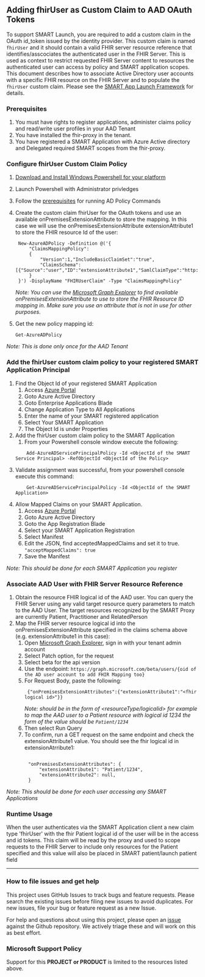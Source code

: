 ## Adding fhirUser as Custom Claim to AAD OAuth Tokens
To support SMART Launch, you are required to add a custom claim in the OAuth id_token issued by the identity provider. This custom claim is named ```fhirUser``` and it should contain a valid FHIR server resource reference that identifies/asscociates the authenticated user in the FHIR Server. This is used as context to restrict requested FHIR Server content to resources the authenticated user can access by policy and SMART application scopes. This document describes how to associate Active Directory user accounts with a specific FHIR resource on the FHIR Server and to populate the ```fhirUser``` custom claim. Please see the [SMART App Launch Framework](http://www.hl7.org/fhir/smart-app-launch/) for details.</br>

### Prerequisites
1. You must have rights to register applications, administer claims policy and read/write user profiles in your AAD Tenant
2. You have installed the fhir-proxy in the tenant.
3. You have registered a SMART Application with Azure Active directory and Delegated required SMART scopes from the fhir-proxy.
### Configure fhirUser Custom Claim Policy
1. [Download and Install Windows Powershell for your platform](https://docs.microsoft.com/en-us/powershell/scripting/install/installing-powershell?view=powershell-7.1)
2. Launch Powershell with Administrator privledges
3. Follow the [prerequisites](https://docs.microsoft.com/en-us/azure/active-directory/develop/active-directory-claims-mapping#prerequisites) for running AD Policy Commands
4. Create the custom claim fhirUser for the OAuth tokens and use an available onPremisesExtensionAttribute to store the mapping. In this case we will use the onPremisesExtensionAttribute extensionAttribute1 to store the FHIR resource Id of the user:
   ```
    New-AzureADPolicy -Definition @('{
        "ClaimsMappingPolicy":
        {
            "Version":1,"IncludeBasicClaimSet":"true", 
            "ClaimsSchema": [{"Source":"user","ID":"extensionAttribute1","SamlClaimType":"http://schemas.xmlsoap.org/ws/2005/05/identity/claims/fhirUser","JwtClaimType":"fhirUser"}]
        }
    }') -DisplayName "FHIRUserClaim" -Type "ClaimsMappingPolicy"
    ```
    <I>Note: You can use the [Microsoft Graph Explorer](https://developer.microsoft.com/en-us/graph/graph-explorer) to find available onPremisesExtensionAttribute to use to store the FHIR Resource ID mapping in. Make sure you use an attribute that is not in use for other purposes.</I>

5. Get the new policy mapping id:
    ```
    Get-AzureADPolicy
    ```
<I>Note: This is done only once for the AAD Tenant</I>
### Add the fhirUser custom claim policy to your registered SMART Application Principal
1. Find the Object Id of your registered SMART Application
   1. Access [Azure Portal](https://portal.azure.com)
   2. Goto Azure Active Directory
   3. Goto Enterprise Applications Blade
   4. Change Application Type to All Applications
   5. Enter the name of your SMART registered application
   6. Select Your SMART Application
   7. The Object Id is under Properties
2. Add the fhirUser custom claim policy to the SMART Application   
   1. From your Powershell console window execute the following: 
    ```
        Add-AzureADServicePrincipalPolicy -Id <ObjectId of the SMART Service Principal> -RefObjectId <ObjectId of the Policy>
    ```
3. Validate assignment was successful, from your powershell console execute this command:
    ```
        Get-AzureADServicePrincipalPolicy -Id <ObjectId of the SMART Application>
    ```
4. Allow Mapped Claims on your SMART Application.
   1. Access [Azure Portal](https://portal.azure.com)
   2. Goto Azure Active Directory
   3. Goto the App Registration Blade
   4. Select your SMART Application Registration
   5. Select Manifest
   6. Edit the JSON, find acceptedMappedClaims and set it to true.
    ```"acceptMappedClaims": true```
   7. Save the Manifest

<I>Note: This should be done for each SMART Application you register</I>
### Associate AAD User with FHIR Server Resource Reference
1. Obtain the resource FHIR logical id of the AAD user. You can query the FHIR Server using any valid target resource query parameters to match to the AAD User. The target resources recognized by the SMART Proxy are currently Patient, Practitioner and RelatedPerson
2. Map the FHIR server resource logical id into the onPremisesExtensionAttribute specified in the claims schema above (e.g. extensionAttribute1 in this case):
    1. Open [Microsoft Graph Explorer](https://developer.microsoft.com/en-us/graph/graph-explorer), sign in with your tenant admin account 
    2. Select Patch option, for the request
    3. Select beta for the api version
    4. Use the endpoint: ```https://graph.microsoft.com/beta/users/{oid of the AD user account to add FHIR Mapping too}```
    5. For Request Body, paste the following:
       ```
        {"onPremisesExtensionAttributes":{"extensionAttribute1":"<fhir logical id>"}}
       ```
        <I>Note: <fhir logical id> should be in the form of <resourceType/logicalid> for example to map the AAD user to a Patient resource with logical id 1234 the form of the value should be ```Patient/1234```</I>
    5. Then select Run Query
    6. To confirm, run a GET request on the same endpoint and check the extensionAttribute1 value. You should see the fhir logical id in extensionAtrribute1:
```
        
        "onPremisesExtensionAttributes": {
            "extensionAttribute1": "Patient/1234",
            "extensionAttribute2": null,
        }
```
<I>Note: This should be done for each user accessing any SMART Applications</I>
### Runtime Usage      
When the user authenticates via the SMART Application client a new claim type 'fhirUser' with the fhir Patient logical id of the user will be in the access and id tokens. This claim will be read by the proxy and used to scope requests to the FHIR Server to include only resources for the Patient specified and this value will also be placed in SMART patient/launch patient field


---

### How to file issues and get help  

This project uses GitHub Issues to track bugs and feature requests. Please search the existing 
issues before filing new issues to avoid duplicates.  For new issues, file your bug or 
feature request as a new Issue.

For help and questions about using this project, please open an [issue](https://github.com/microsoft/fhir-proxy/issues) against the Github repository. We actively triage these and will work on this as best effort.

### Microsoft Support Policy  

Support for this **PROJECT or PRODUCT** is limited to the resources listed above.